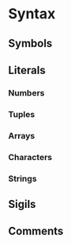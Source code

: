# Syntax

## Symbols

## Literals

### Numbers

### Tuples

### Arrays

### Characters

### Strings

## Sigils

## Comments
